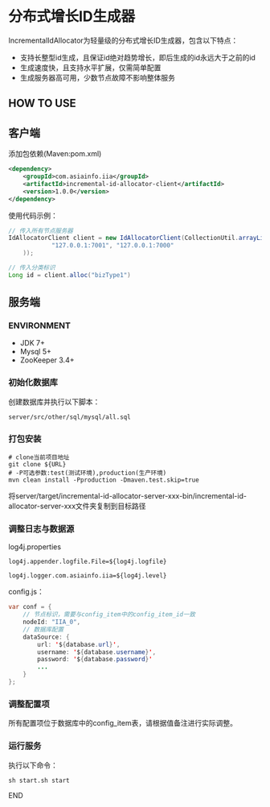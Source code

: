 # 分布式增长ID生成器

IncrementalIdAllocator为轻量级的分布式增长ID生成器，包含以下特点：

* 支持长整型id生成，且保证id绝对趋势增长，即后生成的id永远大于之前的id
* 生成速度快，且支持水平扩展，仅需简单配置
* 生成服务器高可用，少数节点故障不影响整体服务

## HOW TO USE

## 客户端

添加包依赖(Maven:pom.xml)

```xml
<dependency>
    <groupId>com.asiainfo.iia</groupId>
    <artifactId>incremental-id-allocator-client</artifactId>
    <version>1.0.0</version>
</dependency>
```

使用代码示例：

```java
// 传入所有节点服务器
IdAllocatorClient client = new IdAllocatorClient(CollectionUtil.arrayListOf(
            "127.0.0.1:7001", "127.0.0.1:7000"
    ));

// 传入分类标识
Long id = client.alloc("bizType1")
```


## 服务端

### ENVIRONMENT

* JDK 7+
* Mysql 5+
* ZooKeeper 3.4+

### 初始化数据库

创建数据库并执行以下脚本：

```
server/src/other/sql/mysql/all.sql
```

### 打包安装

```
# clone当前项目地址
git clone ${URL}
# -P可选参数:test(测试环境),production(生产环境)
mvn clean install -Pproduction -Dmaven.test.skip=true
```

将server/target/incremental-id-allocator-server-xxx-bin/incremental-id-allocator-server-xxx文件夹复制到目标路径

### 调整日志与数据源

log4j.properties

```
log4j.appender.logfile.File=${log4j.logfile}

log4j.logger.com.asiainfo.iia=${log4j.level}
```

config.js：

```java
var conf = {
    // 节点标识，需要与config_item中的config_item_id一致
    nodeId: "IIA_0",
    // 数据库配置
    dataSource: {
        url: '${database.url}',
        username: '${database.username}',
        password: '${database.password}'
        ...
    }
};
```

### 调整配置项

所有配置项位于数据库中的config_item表，请根据值备注进行实际调整。

### 运行服务

执行以下命令：

```shell
sh start.sh start
```

END